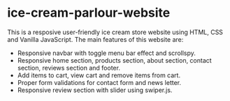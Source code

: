 # ice-cream-parlour-website
This is a resposive user-friendly ice cream store website using HTML, CSS and Vanilla JavaScript.
The main features of this website are: 
  - Responsive navbar with toggle menu bar effect and scrollspy.
  - Responsive home section, products section, about section, contact section, reviews section and footer.
  - Add items to cart, view cart and remove items from cart.
  - Proper form validations for contact form and news letter.
  - Responsive review section with slider using swiper.js.
